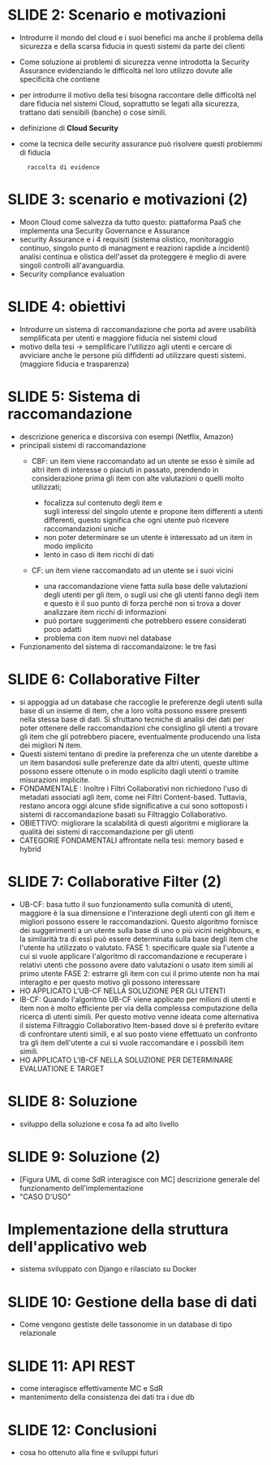 # SLIDE 2: Scenario e motivazioni 
- Introdurre il mondo del cloud e i suoi benefici ma anche il problema della sicurezza e della scarsa fiducia in questi sistemi da parte dei clienti 
- Come soluzione ai problemi di sicurezza venne introdotta la Security Assurance evidenziando le difficoltà nel loro utilizzo dovute alle specificità che contiene
- per introdurre il motivo della tesi bisogna raccontare delle difficoltà nel dare fiducia nel sistemi Cloud, soprattutto se legati alla 
sicurezza, trattano dati sensibili (banche) o cose simili.
- definizione di **Cloud Security** 
- come la tecnica delle security assurance può risolvere questi problemmi di fiducia
        
        raccolta di evidence


# SLIDE 3: scenario e motivazioni (2)
- Moon Cloud come salvezza da tutto questo: piattaforma PaaS che implementa una Security Governance e Assurance
- security Assurance e i 4 requisiti (sistema olistico, monitoraggio continuo, singolo punto di managment e reazioni rapdide a incidenti)
    analisi continua e olistica dell'asset da proteggere è meglio di avere singoli controlli all'avanguardia.
- Security compliance evaluation


# SLIDE 4: obiettivi
- Introdurre un sistema di raccomandazione che porta ad avere usabilità semplificata per utenti e maggiore fiducia nei sistemi cloud
- motivo della tesi -> semplificare l'utilizzo agli utenti e cercare di avviciare anche le persone più diffidenti ad utilizzare questi sistemi.
(maggiore fiducia e trasparenza)


# SLIDE 5: Sistema di raccomandazione
- descrizione generica e discorsiva con esempi (Netflix, Amazon)
- principali sistemi di raccomandazione
    - CBF: un item viene raccomandato ad un utente se esso è simile ad altri item di interesse o piaciuti in passato, prendendo in considerazione prima gli item con alte valutazioni o quelli molto utilizzati;
        - focalizza sul contenuto degli item e  
        sugli interessi del singolo utente e propone item differenti a utenti differenti, questo significa che ogni utente può ricevere raccomandazioni uniche
        - non poter determinare se un utente è interessato ad un item in modo implicito
        - lento in caso di item ricchi di dati

    - CF: un item viene raccomandato ad un utente se i suoi vicini
        - una raccomandazione viene fatta sulla base delle valutazioni degli utenti per gli item, o sugli usi che gli utenti fanno degli item e questo è il suo punto di forza perché non si trova a dover analizzare item ricchi di informazioni
        - può portare suggerimenti che potrebbero essere considerati poco adatti
        - problema con item nuovi nel database
- Funzionamento del sistema di raccomandaizone: le tre fasi


# SLIDE 6: Collaborative Filter
- si appoggia ad un database che raccoglie le preferenze degli utenti sulla base di un insieme di item, che a loro volta possono essere presenti nella stessa base di dati. Si sfruttano tecniche di analisi dei dati per poter ottenere delle raccomandazioni che consiglino gli utenti a trovare gli item che gli potrebbero piacere, eventualmente producendo una lista dei migliori N item.
- Questi sistemi tentano di predire la preferenza che un utente darebbe a un item basandosi sulle preferenze date da altri utenti, queste ultime possono essere ottenute o in modo esplicito dagli utenti o tramite misurazioni implicite.
- FONDAMENTALE : Inoltre i Filtri Collaborativi non richiedono l'uso di metadati associati agli item, come nei Filtri Content-based. Tuttavia, restano ancora oggi alcune sfide significative a cui sono sottoposti i sistemi di raccomandazione basati su Filtraggio Collaborativo.
- OBIETTIVO: migliorare la scalabilità di questi algoritmi e migliorare la qualità dei sistemi di raccomandazione per gli utenti
- CATEGORIE FONDAMENTALI affrontate nella tesi: memory based e hybrid 


# SLIDE 7: Collaborative Filter (2)
- UB-CF: basa tutto il suo funzionamento sulla comunità di utenti, maggiore è la sua dimensione e l'interazione degli utenti con gli item e migliori possono essere le raccomandazioni. Questo algoritmo fornisce dei suggerimenti a un utente sulla base di uno o più vicini neighbours, e la similarità tra di essi può essere determinata sulla base degli item che l'utente ha utilizzato o valutato.
    FASE 1: specificare quale sia l'utente a cui si vuole applicare l'algoritmo di raccomandazione e recuperare i relativi utenti che possono avere dato valutazioni o usato item simili al primo utente
    FASE 2: estrarre gli item con cui il primo utente non ha mai interagito e per questo motivo gli possono interessare
- HO APPLICATO L'UB-CF NELLA SOLUZIONE PER GLI UTENTI
- IB-CF: Quando l'algoritmo UB-CF viene applicato per milioni di utenti e item non è molto efficiente per via della complessa computazione della ricerca di utenti simili. Per questo motivo venne ideata come alternativa il sistema Filtraggio Collaborativo Item-based dove si è preferito evitare di confrontare utenti simili, e al suo posto viene effettuato un confronto tra gli item dell'utente a cui si vuole raccomandare e i possibili item simili.
- HO APPLICATO L'IB-CF NELLA SOLUZIONE PER DETERMINARE EVALUATIONE E TARGET


# SLIDE 8: Soluzione
- sviluppo della soluzione e cosa fa ad alto livello


# SLIDE 9: Soluzione (2)
- [Figura UML di come SdR interagisce con MC] descrizione generale del funzionamento dell'implementazione
- "CASO D'USO"


# Implementazione della struttura dell'applicativo web
- sistema sviluppato con Django e rilasciato su Docker


# SLIDE 10: Gestione della base di dati
- Come vengono gestiste delle tassonomie in un database di tipo relazionale


# SLIDE 11: API REST
- come interagisce effettivamente MC e SdR
- mantenimento della consistenza dei dati tra i due db


# SLIDE 12: Conclusioni
- cosa ho ottenuto alla fine e sviluppi futuri

